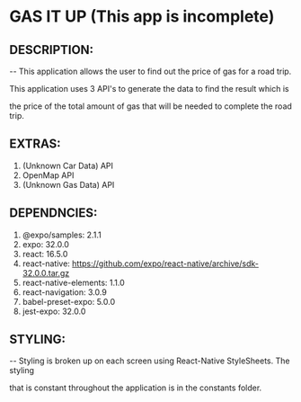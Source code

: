 # GAS IT UP (This app is incomplete)

## **DESCRIPTION:**

-- This application allows the user to find out the price of gas for a road trip.

This application uses 3 API's to generate the data to find the result which is 

the price of the total amount of gas that will be needed to complete the road trip.

## **EXTRAS:**

1. (Unknown Car Data) API
2. OpenMap API
3. (Unknown Gas Data) API

## **DEPENDNCIES:**

1. @expo/samples: 2.1.1
2. expo: 32.0.0
3. react: 16.5.0
4. react-native: https://github.com/expo/react-native/archive/sdk-32.0.0.tar.gz
5. react-native-elements: 1.1.0
6. react-navigation: 3.0.9
7. babel-preset-expo: 5.0.0
8. jest-expo: 32.0.0

## **STYLING:**

-- Styling is broken up on each screen using React-Native StyleSheets.  The styling

that is constant throughout the application is in the constants folder.